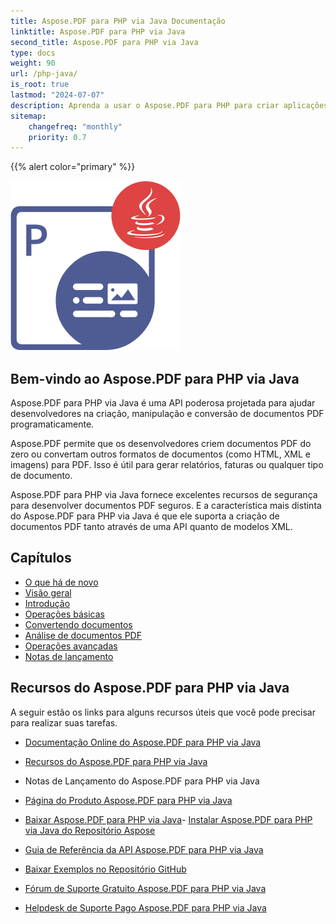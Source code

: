 ```yaml
---
title: Aspose.PDF para PHP via Java Documentação
linktitle: Aspose.PDF para PHP via Java
second_title: Aspose.PDF para PHP via Java
type: docs
weight: 90
url: /php-java/
is_root: true
lastmod: "2024-07-07"
description: Aprenda a usar o Aspose.PDF para PHP para criar aplicações para processamento de documentos PDF. Navegue por tutoriais, código de exemplo e mais.
sitemap:
    changefreq: "monthly"
    priority: 0.7
---
```


{{% alert color="primary" %}}

![Aspose.PDF para PHP via Java](aspose_pdf-for-php-java.png)

## Bem-vindo ao Aspose.PDF para PHP via Java

Aspose.PDF para PHP via Java é uma API poderosa projetada para ajudar desenvolvedores na criação, manipulação e conversão de documentos PDF programaticamente.

Aspose.PDF permite que os desenvolvedores criem documentos PDF do zero ou convertam outros formatos de documentos (como HTML, XML e imagens) para PDF. Isso é útil para gerar relatórios, faturas ou qualquer tipo de documento.

Aspose.PDF para PHP via Java fornece excelentes recursos de segurança para desenvolver documentos PDF seguros.
 E a característica mais distinta do Aspose.PDF para PHP via Java é que ele suporta a criação de documentos PDF tanto através de uma API quanto de modelos XML.

## Capítulos

- [O que há de novo](/pdf/php-java/whatsnew/)
- [Visão geral](/pdf/php-java/overview/)
- [Introdução](/pdf/php-java/get-started/)
- [Operações básicas](/pdf/php-java/basic-operations/)
- [Convertendo documentos](/pdf/php-java/converting/)
- [Análise de documentos PDF](/pdf/php-java/parsing/)
- [Operações avançadas](/pdf/php-java/advanced-operations/)
- [Notas de lançamento]()

## Recursos do Aspose.PDF para PHP via Java

A seguir estão os links para alguns recursos úteis que você pode precisar para realizar suas tarefas.

- [Documentação Online do Aspose.PDF para PHP via Java](/pdf/php-java/)
- [Recursos do Aspose.PDF para PHP via Java](/pdf/java/key-features/)
- Notas de Lançamento do Aspose.PDF para PHP via Java
- [Página do Produto Aspose.PDF para PHP via Java](https://products.aspose.com/pdf/php-java/)

- [Baixar Aspose.PDF para PHP via Java](https://github.com/aspose-pdf/Aspose.PDF-for-PHP-via-Java)- [Instalar Aspose.PDF para PHP via Java do Repositório Aspose](/pdf/php-java/installation/)
- [Guia de Referência da API Aspose.PDF para PHP via Java](https://reference.aspose.com/java/pdf)
- [Baixar Exemplos no Repositório GitHub](https://github.com/aspose-pdf/Aspose.PDF-for-PHP-via-Java)
- [Fórum de Suporte Gratuito Aspose.PDF para PHP via Java](https://forum.aspose.com/c/pdf)
- [Helpdesk de Suporte Pago Aspose.PDF para PHP via Java](https://helpdesk.aspose.com/)